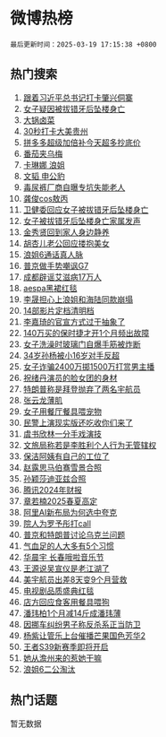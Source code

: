 # 微博热榜

`最后更新时间：2025-03-19 17:15:38 +0800`

## 热门搜索

1. [跟着习近平总书记打卡肇兴侗寨](https://m.weibo.cn/search?containerid=100103type%3D1%26t%3D10%26q%3D%23%E8%B7%9F%E7%9D%80%E4%B9%A0%E8%BF%91%E5%B9%B3%E6%80%BB%E4%B9%A6%E8%AE%B0%E6%89%93%E5%8D%A1%E8%82%87%E5%85%B4%E4%BE%97%E5%AF%A8%23&stream_entry_id=51&isnewpage=1&extparam=seat%3D1%26stream_entry_id%3D51%26c_type%3D51%26filter_type%3Drealtimehot%26cate%3D10103%26pos%3D0%26q%3D%2523%25E8%25B7%259F%25E7%259D%2580%25E4%25B9%25A0%25E8%25BF%2591%25E5%25B9%25B3%25E6%2580%25BB%25E4%25B9%25A6%25E8%25AE%25B0%25E6%2589%2593%25E5%258D%25A1%25E8%2582%2587%25E5%2585%25B4%25E4%25BE%2597%25E5%25AF%25A8%2523%26dgr%3D0%26display_time%3D1742375737%26pre_seqid%3D17423757372110323819308)
1. [女子疑因被拔错牙后坠楼身亡](https://m.weibo.cn/search?containerid=100103type%3D1%26t%3D10%26q%3D%23%E5%A5%B3%E5%AD%90%E7%96%91%E5%9B%A0%E8%A2%AB%E6%8B%94%E9%94%99%E7%89%99%E5%90%8E%E5%9D%A0%E6%A5%BC%E8%BA%AB%E4%BA%A1%23&stream_entry_id=31&isnewpage=1&extparam=seat%3D1%26pos%3D0%26flag%3D1%26band_rank%3D1%26cate%3D5001%26realpos%3D1%26stream_entry_id%3D31%26lcate%3D5001%26filter_type%3Drealtimehot%26c_type%3D31%26q%3D%2523%25E5%25A5%25B3%25E5%25AD%2590%25E7%2596%2591%25E5%259B%25A0%25E8%25A2%25AB%25E6%258B%2594%25E9%2594%2599%25E7%2589%2599%25E5%2590%258E%25E5%259D%25A0%25E6%25A5%25BC%25E8%25BA%25AB%25E4%25BA%25A1%2523%26dgr%3D0%26display_time%3D1742375737%26pre_seqid%3D17423757372110323819308)
1. [大锅卤菜](https://m.weibo.cn/search?containerid=100103type%3D1%26t%3D10%26q%3D%E5%A4%A7%E9%94%85%E5%8D%A4%E8%8F%9C&stream_entry_id=31&isnewpage=1&extparam=seat%3D1%26pos%3D1%26flag%3D1%26band_rank%3D2%26cate%3D5001%26realpos%3D2%26stream_entry_id%3D31%26lcate%3D5001%26filter_type%3Drealtimehot%26c_type%3D31%26q%3D%25E5%25A4%25A7%25E9%2594%2585%25E5%258D%25A4%25E8%258F%259C%26dgr%3D0%26display_time%3D1742375737%26pre_seqid%3D17423757372110323819308)
1. [30秒打卡大美贵州](https://m.weibo.cn/search?containerid=100103type%3D1%26t%3D10%26q%3D%2330%E7%A7%92%E6%89%93%E5%8D%A1%E5%A4%A7%E7%BE%8E%E8%B4%B5%E5%B7%9E%23&stream_entry_id=31&isnewpage=1&extparam=seat%3D1%26pos%3D2%26flag%3D0%26band_rank%3D3%26cate%3D5001%26realpos%3D3%26stream_entry_id%3D31%26lcate%3D5001%26filter_type%3Drealtimehot%26c_type%3D31%26q%3D%252330%25E7%25A7%2592%25E6%2589%2593%25E5%258D%25A1%25E5%25A4%25A7%25E7%25BE%258E%25E8%25B4%25B5%25E5%25B7%259E%2523%26dgr%3D0%26display_time%3D1742375737%26pre_seqid%3D17423757372110323819308)
1. [拼多多超级加倍补今天超多抄底价](https://m.weibo.cn/search?containerid=100103type%3D1%26t%3D10%26q%3D%23%E6%8B%BC%E5%A4%9A%E5%A4%9A%E8%B6%85%E7%BA%A7%E5%8A%A0%E5%80%8D%E8%A1%A5%E4%BB%8A%E5%A4%A9%E8%B6%85%E5%A4%9A%E6%8A%84%E5%BA%95%E4%BB%B7%23&stream_entry_id=31&isnewpage=1&extparam=seat%3D1%26pos%3D3%26band_rank%3D4%26cate%3D5001%26is_ad_pos%3D1%26stream_entry_id%3D31%26lcate%3D5001%26filter_type%3Drealtimehot%26c_type%3D31%26adid%3D279370%26topic_ad%3D1%26q%3D%2523%25E6%258B%25BC%25E5%25A4%259A%25E5%25A4%259A%25E8%25B6%2585%25E7%25BA%25A7%25E5%258A%25A0%25E5%2580%258D%25E8%25A1%25A5%25E4%25BB%258A%25E5%25A4%25A9%25E8%25B6%2585%25E5%25A4%259A%25E6%258A%2584%25E5%25BA%2595%25E4%25BB%25B7%2523%26dgr%3D0%26display_time%3D1742375737%26pre_seqid%3D17423757372110323819308)
1. [番茄夹乌梅](https://m.weibo.cn/search?containerid=100103type%3D1%26t%3D10%26q%3D%E7%95%AA%E8%8C%84%E5%A4%B9%E4%B9%8C%E6%A2%85&stream_entry_id=31&isnewpage=1&extparam=seat%3D1%26pos%3D4%26flag%3D1%26band_rank%3D4%26cate%3D5001%26realpos%3D4%26stream_entry_id%3D31%26lcate%3D5001%26filter_type%3Drealtimehot%26c_type%3D31%26q%3D%25E7%2595%25AA%25E8%258C%2584%25E5%25A4%25B9%25E4%25B9%258C%25E6%25A2%2585%26dgr%3D0%26display_time%3D1742375737%26pre_seqid%3D17423757372110323819308)
1. [卡琳娜 浪姐](https://m.weibo.cn/search?containerid=100103type%3D1%26t%3D10%26q%3D%E5%8D%A1%E7%90%B3%E5%A8%9C+%E6%B5%AA%E5%A7%90&stream_entry_id=31&isnewpage=1&extparam=seat%3D1%26pos%3D5%26flag%3D1%26band_rank%3D5%26cate%3D5001%26realpos%3D5%26stream_entry_id%3D31%26lcate%3D5001%26filter_type%3Drealtimehot%26c_type%3D31%26q%3D%25E5%258D%25A1%25E7%2590%25B3%25E5%25A8%259C%2520%25E6%25B5%25AA%25E5%25A7%2590%26dgr%3D0%26display_time%3D1742375737%26pre_seqid%3D17423757372110323819308)
1. [文韬 申公豹](https://m.weibo.cn/search?containerid=100103type%3D1%26t%3D10%26q%3D%E6%96%87%E9%9F%AC+%E7%94%B3%E5%85%AC%E8%B1%B9&stream_entry_id=31&isnewpage=1&extparam=seat%3D1%26pos%3D6%26flag%3D1%26band_rank%3D6%26cate%3D5001%26realpos%3D6%26stream_entry_id%3D31%26lcate%3D5001%26filter_type%3Drealtimehot%26c_type%3D31%26q%3D%25E6%2596%2587%25E9%259F%25AC%2520%25E7%2594%25B3%25E5%2585%25AC%25E8%25B1%25B9%26dgr%3D0%26display_time%3D1742375737%26pre_seqid%3D17423757372110323819308)
1. [毒尿裤厂商自曝专坑失能老人](https://m.weibo.cn/search?containerid=100103type%3D1%26t%3D10%26q%3D%23%E6%AF%92%E5%B0%BF%E8%A3%A4%E5%8E%82%E5%95%86%E8%87%AA%E6%9B%9D%E4%B8%93%E5%9D%91%E5%A4%B1%E8%83%BD%E8%80%81%E4%BA%BA%23&stream_entry_id=31&isnewpage=1&extparam=seat%3D1%26pos%3D7%26flag%3D1%26band_rank%3D7%26cate%3D5001%26realpos%3D7%26stream_entry_id%3D31%26lcate%3D5001%26filter_type%3Drealtimehot%26c_type%3D31%26q%3D%2523%25E6%25AF%2592%25E5%25B0%25BF%25E8%25A3%25A4%25E5%258E%2582%25E5%2595%2586%25E8%2587%25AA%25E6%259B%259D%25E4%25B8%2593%25E5%259D%2591%25E5%25A4%25B1%25E8%2583%25BD%25E8%2580%2581%25E4%25BA%25BA%2523%26dgr%3D0%26display_time%3D1742375737%26pre_seqid%3D17423757372110323819308)
1. [龚俊cos敖丙](https://m.weibo.cn/search?containerid=100103type%3D1%26t%3D10%26q%3D%23%E9%BE%9A%E4%BF%8Acos%E6%95%96%E4%B8%99%23&stream_entry_id=31&isnewpage=1&extparam=seat%3D1%26pos%3D8%26flag%3D0%26band_rank%3D8%26cate%3D5001%26realpos%3D8%26stream_entry_id%3D31%26lcate%3D5001%26filter_type%3Drealtimehot%26c_type%3D31%26q%3D%2523%25E9%25BE%259A%25E4%25BF%258Acos%25E6%2595%2596%25E4%25B8%2599%2523%26dgr%3D0%26display_time%3D1742375737%26pre_seqid%3D17423757372110323819308)
1. [卫健委回应女子被拔错牙后坠楼身亡](https://m.weibo.cn/search?containerid=100103type%3D1%26t%3D10%26q%3D%23%E5%8D%AB%E5%81%A5%E5%A7%94%E5%9B%9E%E5%BA%94%E5%A5%B3%E5%AD%90%E8%A2%AB%E6%8B%94%E9%94%99%E7%89%99%E5%90%8E%E5%9D%A0%E6%A5%BC%E8%BA%AB%E4%BA%A1%23&stream_entry_id=31&isnewpage=1&extparam=seat%3D1%26pos%3D9%26flag%3D1%26band_rank%3D9%26cate%3D5001%26realpos%3D9%26stream_entry_id%3D31%26lcate%3D5001%26filter_type%3Drealtimehot%26c_type%3D31%26q%3D%2523%25E5%258D%25AB%25E5%2581%25A5%25E5%25A7%2594%25E5%259B%259E%25E5%25BA%2594%25E5%25A5%25B3%25E5%25AD%2590%25E8%25A2%25AB%25E6%258B%2594%25E9%2594%2599%25E7%2589%2599%25E5%2590%258E%25E5%259D%25A0%25E6%25A5%25BC%25E8%25BA%25AB%25E4%25BA%25A1%2523%26dgr%3D0%26display_time%3D1742375737%26pre_seqid%3D17423757372110323819308)
1. [女子被拔错牙后坠楼身亡家属发声](https://m.weibo.cn/search?containerid=100103type%3D1%26t%3D10%26q%3D%23%E5%A5%B3%E5%AD%90%E8%A2%AB%E6%8B%94%E9%94%99%E7%89%99%E5%90%8E%E5%9D%A0%E6%A5%BC%E8%BA%AB%E4%BA%A1%E5%AE%B6%E5%B1%9E%E5%8F%91%E5%A3%B0%23&stream_entry_id=31&isnewpage=1&extparam=seat%3D1%26pos%3D10%26flag%3D1%26band_rank%3D10%26cate%3D5001%26realpos%3D10%26stream_entry_id%3D31%26lcate%3D5001%26filter_type%3Drealtimehot%26c_type%3D31%26q%3D%2523%25E5%25A5%25B3%25E5%25AD%2590%25E8%25A2%25AB%25E6%258B%2594%25E9%2594%2599%25E7%2589%2599%25E5%2590%258E%25E5%259D%25A0%25E6%25A5%25BC%25E8%25BA%25AB%25E4%25BA%25A1%25E5%25AE%25B6%25E5%25B1%259E%25E5%258F%2591%25E5%25A3%25B0%2523%26dgr%3D0%26display_time%3D1742375737%26pre_seqid%3D17423757372110323819308)
1. [金秀贤回到家人身边静养](https://m.weibo.cn/search?containerid=100103type%3D1%26t%3D10%26q%3D%23%E9%87%91%E7%A7%80%E8%B4%A4%E5%9B%9E%E5%88%B0%E5%AE%B6%E4%BA%BA%E8%BA%AB%E8%BE%B9%E9%9D%99%E5%85%BB%23&stream_entry_id=31&isnewpage=1&extparam=seat%3D1%26pos%3D11%26flag%3D1%26band_rank%3D11%26cate%3D5001%26realpos%3D11%26stream_entry_id%3D31%26lcate%3D5001%26filter_type%3Drealtimehot%26c_type%3D31%26q%3D%2523%25E9%2587%2591%25E7%25A7%2580%25E8%25B4%25A4%25E5%259B%259E%25E5%2588%25B0%25E5%25AE%25B6%25E4%25BA%25BA%25E8%25BA%25AB%25E8%25BE%25B9%25E9%259D%2599%25E5%2585%25BB%2523%26dgr%3D0%26display_time%3D1742375737%26pre_seqid%3D17423757372110323819308)
1. [胡杏儿老公回应搂抱美女](https://m.weibo.cn/search?containerid=100103type%3D1%26t%3D10%26q%3D%23%E8%83%A1%E6%9D%8F%E5%84%BF%E8%80%81%E5%85%AC%E5%9B%9E%E5%BA%94%E6%90%82%E6%8A%B1%E7%BE%8E%E5%A5%B3%23&stream_entry_id=31&isnewpage=1&extparam=seat%3D1%26pos%3D12%26flag%3D2%26band_rank%3D12%26cate%3D5001%26realpos%3D12%26stream_entry_id%3D31%26lcate%3D5001%26filter_type%3Drealtimehot%26c_type%3D31%26q%3D%2523%25E8%2583%25A1%25E6%259D%258F%25E5%2584%25BF%25E8%2580%2581%25E5%2585%25AC%25E5%259B%259E%25E5%25BA%2594%25E6%2590%2582%25E6%258A%25B1%25E7%25BE%258E%25E5%25A5%25B3%2523%26dgr%3D0%26display_time%3D1742375737%26pre_seqid%3D17423757372110323819308)
1. [浪姐6通话真人脉](https://m.weibo.cn/search?containerid=100103type%3D1%26t%3D10%26q%3D%E6%B5%AA%E5%A7%906%E9%80%9A%E8%AF%9D%E7%9C%9F%E4%BA%BA%E8%84%89&stream_entry_id=31&isnewpage=1&extparam=seat%3D1%26pos%3D13%26flag%3D0%26band_rank%3D13%26cate%3D5001%26realpos%3D13%26stream_entry_id%3D31%26lcate%3D5001%26filter_type%3Drealtimehot%26c_type%3D31%26q%3D%25E6%25B5%25AA%25E5%25A7%25906%25E9%2580%259A%25E8%25AF%259D%25E7%259C%259F%25E4%25BA%25BA%25E8%2584%2589%26dgr%3D0%26display_time%3D1742375737%26pre_seqid%3D17423757372110323819308)
1. [普京做手势嘲讽G7](https://m.weibo.cn/search?containerid=100103type%3D1%26t%3D10%26q%3D%23%E6%99%AE%E4%BA%AC%E5%81%9A%E6%89%8B%E5%8A%BF%E5%98%B2%E8%AE%BDG7%23&stream_entry_id=31&isnewpage=1&extparam=seat%3D1%26pos%3D14%26flag%3D0%26band_rank%3D14%26cate%3D5001%26realpos%3D14%26stream_entry_id%3D31%26lcate%3D5001%26filter_type%3Drealtimehot%26c_type%3D31%26q%3D%2523%25E6%2599%25AE%25E4%25BA%25AC%25E5%2581%259A%25E6%2589%258B%25E5%258A%25BF%25E5%2598%25B2%25E8%25AE%25BDG7%2523%26dgr%3D0%26display_time%3D1742375737%26pre_seqid%3D17423757372110323819308)
1. [成都辟谣艾滋病17万人](https://m.weibo.cn/search?containerid=100103type%3D1%26t%3D10%26q%3D%23%E6%88%90%E9%83%BD%E8%BE%9F%E8%B0%A3%E8%89%BE%E6%BB%8B%E7%97%8517%E4%B8%87%E4%BA%BA%23&stream_entry_id=31&isnewpage=1&extparam=seat%3D1%26pos%3D15%26flag%3D32772%26band_rank%3D15%26cate%3D5001%26realpos%3D15%26stream_entry_id%3D31%26lcate%3D5001%26filter_type%3Drealtimehot%26c_type%3D31%26q%3D%2523%25E6%2588%2590%25E9%2583%25BD%25E8%25BE%259F%25E8%25B0%25A3%25E8%2589%25BE%25E6%25BB%258B%25E7%2597%258517%25E4%25B8%2587%25E4%25BA%25BA%2523%26dgr%3D0%26display_time%3D1742375737%26pre_seqid%3D17423757372110323819308)
1. [aespa黑裙红毯](https://m.weibo.cn/search?containerid=100103type%3D1%26t%3D10%26q%3D%23aespa%E9%BB%91%E8%A3%99%E7%BA%A2%E6%AF%AF%23&stream_entry_id=31&isnewpage=1&extparam=seat%3D1%26pos%3D16%26flag%3D1%26band_rank%3D16%26cate%3D5001%26realpos%3D16%26stream_entry_id%3D31%26lcate%3D5001%26filter_type%3Drealtimehot%26c_type%3D31%26q%3D%2523aespa%25E9%25BB%2591%25E8%25A3%2599%25E7%25BA%25A2%25E6%25AF%25AF%2523%26dgr%3D0%26display_time%3D1742375737%26pre_seqid%3D17423757372110323819308)
1. [李晟担心上浪姐和海陆同款崩塌](https://m.weibo.cn/search?containerid=100103type%3D1%26t%3D10%26q%3D%E6%9D%8E%E6%99%9F%E6%8B%85%E5%BF%83%E4%B8%8A%E6%B5%AA%E5%A7%90%E5%92%8C%E6%B5%B7%E9%99%86%E5%90%8C%E6%AC%BE%E5%B4%A9%E5%A1%8C&stream_entry_id=31&isnewpage=1&extparam=seat%3D1%26pos%3D17%26flag%3D2%26band_rank%3D17%26cate%3D5001%26realpos%3D17%26stream_entry_id%3D31%26lcate%3D5001%26filter_type%3Drealtimehot%26c_type%3D31%26q%3D%25E6%259D%258E%25E6%2599%259F%25E6%258B%2585%25E5%25BF%2583%25E4%25B8%258A%25E6%25B5%25AA%25E5%25A7%2590%25E5%2592%258C%25E6%25B5%25B7%25E9%2599%2586%25E5%2590%258C%25E6%25AC%25BE%25E5%25B4%25A9%25E5%25A1%258C%26dgr%3D0%26display_time%3D1742375737%26pre_seqid%3D17423757372110323819308)
1. [14部影片定档清明档](https://m.weibo.cn/search?containerid=100103type%3D1%26t%3D10%26q%3D%2314%E9%83%A8%E5%BD%B1%E7%89%87%E5%AE%9A%E6%A1%A3%E6%B8%85%E6%98%8E%E6%A1%A3%23&stream_entry_id=31&isnewpage=1&extparam=seat%3D1%26pos%3D18%26flag%3D1%26band_rank%3D18%26cate%3D5001%26realpos%3D18%26stream_entry_id%3D31%26lcate%3D5001%26filter_type%3Drealtimehot%26c_type%3D31%26q%3D%252314%25E9%2583%25A8%25E5%25BD%25B1%25E7%2589%2587%25E5%25AE%259A%25E6%25A1%25A3%25E6%25B8%2585%25E6%2598%258E%25E6%25A1%25A3%2523%26dgr%3D0%26display_time%3D1742375737%26pre_seqid%3D17423757372110323819308)
1. [李嘉琦的官宣方式过于抽象了](https://m.weibo.cn/search?containerid=100103type%3D1%26t%3D10%26q%3D%E6%9D%8E%E5%98%89%E7%90%A6%E7%9A%84%E5%AE%98%E5%AE%A3%E6%96%B9%E5%BC%8F%E8%BF%87%E4%BA%8E%E6%8A%BD%E8%B1%A1%E4%BA%86&stream_entry_id=31&isnewpage=1&extparam=seat%3D1%26pos%3D19%26flag%3D2%26band_rank%3D19%26cate%3D5001%26realpos%3D19%26stream_entry_id%3D31%26lcate%3D5001%26filter_type%3Drealtimehot%26c_type%3D31%26q%3D%25E6%259D%258E%25E5%2598%2589%25E7%2590%25A6%25E7%259A%2584%25E5%25AE%2598%25E5%25AE%25A3%25E6%2596%25B9%25E5%25BC%258F%25E8%25BF%2587%25E4%25BA%258E%25E6%258A%25BD%25E8%25B1%25A1%25E4%25BA%2586%26dgr%3D0%26display_time%3D1742375737%26pre_seqid%3D17423757372110323819308)
1. [140万买的保时捷才开1个月频出故障](https://m.weibo.cn/search?containerid=100103type%3D1%26t%3D10%26q%3D%23140%E4%B8%87%E4%B9%B0%E7%9A%84%E4%BF%9D%E6%97%B6%E6%8D%B7%E6%89%8D%E5%BC%801%E4%B8%AA%E6%9C%88%E9%A2%91%E5%87%BA%E6%95%85%E9%9A%9C%23&stream_entry_id=31&isnewpage=1&extparam=seat%3D1%26pos%3D20%26flag%3D1%26band_rank%3D20%26cate%3D5001%26realpos%3D20%26stream_entry_id%3D31%26lcate%3D5001%26filter_type%3Drealtimehot%26c_type%3D31%26q%3D%2523140%25E4%25B8%2587%25E4%25B9%25B0%25E7%259A%2584%25E4%25BF%259D%25E6%2597%25B6%25E6%258D%25B7%25E6%2589%258D%25E5%25BC%25801%25E4%25B8%25AA%25E6%259C%2588%25E9%25A2%2591%25E5%2587%25BA%25E6%2595%2585%25E9%259A%259C%2523%26dgr%3D0%26display_time%3D1742375737%26pre_seqid%3D17423757372110323819308)
1. [女子洗澡时玻璃门自爆手筋被炸断](https://m.weibo.cn/search?containerid=100103type%3D1%26t%3D10%26q%3D%23%E5%A5%B3%E5%AD%90%E6%B4%97%E6%BE%A1%E6%97%B6%E7%8E%BB%E7%92%83%E9%97%A8%E8%87%AA%E7%88%86%E6%89%8B%E7%AD%8B%E8%A2%AB%E7%82%B8%E6%96%AD%23&stream_entry_id=31&isnewpage=1&extparam=seat%3D1%26pos%3D21%26flag%3D1%26band_rank%3D21%26cate%3D5001%26realpos%3D21%26stream_entry_id%3D31%26lcate%3D5001%26filter_type%3Drealtimehot%26c_type%3D31%26q%3D%2523%25E5%25A5%25B3%25E5%25AD%2590%25E6%25B4%2597%25E6%25BE%25A1%25E6%2597%25B6%25E7%258E%25BB%25E7%2592%2583%25E9%2597%25A8%25E8%2587%25AA%25E7%2588%2586%25E6%2589%258B%25E7%25AD%258B%25E8%25A2%25AB%25E7%2582%25B8%25E6%2596%25AD%2523%26dgr%3D0%26display_time%3D1742375737%26pre_seqid%3D17423757372110323819308)
1. [34岁孙杨被小16岁对手反超](https://m.weibo.cn/search?containerid=100103type%3D1%26t%3D10%26q%3D%2334%E5%B2%81%E5%AD%99%E6%9D%A8%E8%A2%AB%E5%B0%8F16%E5%B2%81%E5%AF%B9%E6%89%8B%E5%8F%8D%E8%B6%85%23&stream_entry_id=31&isnewpage=1&extparam=seat%3D1%26pos%3D22%26flag%3D1%26band_rank%3D22%26cate%3D5001%26realpos%3D22%26stream_entry_id%3D31%26lcate%3D5001%26filter_type%3Drealtimehot%26c_type%3D31%26q%3D%252334%25E5%25B2%2581%25E5%25AD%2599%25E6%259D%25A8%25E8%25A2%25AB%25E5%25B0%258F16%25E5%25B2%2581%25E5%25AF%25B9%25E6%2589%258B%25E5%258F%258D%25E8%25B6%2585%2523%26dgr%3D0%26display_time%3D1742375737%26pre_seqid%3D17423757372110323819308)
1. [女子诈骗2400万掷1500万打赏男主播](https://m.weibo.cn/search?containerid=100103type%3D1%26t%3D10%26q%3D%23%E5%A5%B3%E5%AD%90%E8%AF%88%E9%AA%972400%E4%B8%87%E6%8E%B71500%E4%B8%87%E6%89%93%E8%B5%8F%E7%94%B7%E4%B8%BB%E6%92%AD%23&stream_entry_id=31&isnewpage=1&extparam=seat%3D1%26pos%3D23%26flag%3D0%26band_rank%3D23%26cate%3D5001%26realpos%3D23%26stream_entry_id%3D31%26lcate%3D5001%26filter_type%3Drealtimehot%26c_type%3D31%26q%3D%2523%25E5%25A5%25B3%25E5%25AD%2590%25E8%25AF%2588%25E9%25AA%25972400%25E4%25B8%2587%25E6%258E%25B71500%25E4%25B8%2587%25E6%2589%2593%25E8%25B5%258F%25E7%2594%25B7%25E4%25B8%25BB%25E6%2592%25AD%2523%26dgr%3D0%26display_time%3D1742375737%26pre_seqid%3D17423757372110323819308)
1. [祝绪丹演员的脸女团的身材](https://m.weibo.cn/search?containerid=100103type%3D1%26t%3D10%26q%3D%E7%A5%9D%E7%BB%AA%E4%B8%B9%E6%BC%94%E5%91%98%E7%9A%84%E8%84%B8%E5%A5%B3%E5%9B%A2%E7%9A%84%E8%BA%AB%E6%9D%90&stream_entry_id=31&isnewpage=1&extparam=seat%3D1%26pos%3D24%26flag%3D0%26band_rank%3D24%26cate%3D5001%26realpos%3D24%26stream_entry_id%3D31%26lcate%3D5001%26filter_type%3Drealtimehot%26c_type%3D31%26q%3D%25E7%25A5%259D%25E7%25BB%25AA%25E4%25B8%25B9%25E6%25BC%2594%25E5%2591%2598%25E7%259A%2584%25E8%2584%25B8%25E5%25A5%25B3%25E5%259B%25A2%25E7%259A%2584%25E8%25BA%25AB%25E6%259D%2590%26dgr%3D0%26display_time%3D1742375737%26pre_seqid%3D17423757372110323819308)
1. [特朗普称是拜登抛弃了两名宇航员](https://m.weibo.cn/search?containerid=100103type%3D1%26t%3D10%26q%3D%23%E7%89%B9%E6%9C%97%E6%99%AE%E7%A7%B0%E6%98%AF%E6%8B%9C%E7%99%BB%E6%8A%9B%E5%BC%83%E4%BA%86%E4%B8%A4%E5%90%8D%E5%AE%87%E8%88%AA%E5%91%98%23&stream_entry_id=31&isnewpage=1&extparam=seat%3D1%26pos%3D25%26flag%3D0%26band_rank%3D25%26cate%3D5001%26realpos%3D25%26stream_entry_id%3D31%26lcate%3D5001%26filter_type%3Drealtimehot%26c_type%3D31%26q%3D%2523%25E7%2589%25B9%25E6%259C%2597%25E6%2599%25AE%25E7%25A7%25B0%25E6%2598%25AF%25E6%258B%259C%25E7%2599%25BB%25E6%258A%259B%25E5%25BC%2583%25E4%25BA%2586%25E4%25B8%25A4%25E5%2590%258D%25E5%25AE%2587%25E8%2588%25AA%25E5%2591%2598%2523%26dgr%3D0%26display_time%3D1742375737%26pre_seqid%3D17423757372110323819308)
1. [张云龙薄肌](https://m.weibo.cn/search?containerid=100103type%3D1%26t%3D10%26q%3D%E5%BC%A0%E4%BA%91%E9%BE%99%E8%96%84%E8%82%8C&stream_entry_id=31&isnewpage=1&extparam=seat%3D1%26pos%3D26%26flag%3D1%26band_rank%3D26%26cate%3D5001%26realpos%3D26%26stream_entry_id%3D31%26lcate%3D5001%26filter_type%3Drealtimehot%26c_type%3D31%26q%3D%25E5%25BC%25A0%25E4%25BA%2591%25E9%25BE%2599%25E8%2596%2584%25E8%2582%258C%26dgr%3D0%26display_time%3D1742375737%26pre_seqid%3D17423757372110323819308)
1. [女子用餐厅餐具喂宠物](https://m.weibo.cn/search?containerid=100103type%3D1%26t%3D10%26q%3D%23%E5%A5%B3%E5%AD%90%E7%94%A8%E9%A4%90%E5%8E%85%E9%A4%90%E5%85%B7%E5%96%82%E5%AE%A0%E7%89%A9%23&stream_entry_id=31&isnewpage=1&extparam=seat%3D1%26pos%3D27%26flag%3D0%26band_rank%3D27%26cate%3D5001%26realpos%3D27%26stream_entry_id%3D31%26lcate%3D5001%26filter_type%3Drealtimehot%26c_type%3D31%26q%3D%2523%25E5%25A5%25B3%25E5%25AD%2590%25E7%2594%25A8%25E9%25A4%2590%25E5%258E%2585%25E9%25A4%2590%25E5%2585%25B7%25E5%2596%2582%25E5%25AE%25A0%25E7%2589%25A9%2523%26dgr%3D0%26display_time%3D1742375737%26pre_seqid%3D17423757372110323819308)
1. [民警上演现实版还吃收你们来了](https://m.weibo.cn/search?containerid=100103type%3D1%26t%3D10%26q%3D%23%E6%B0%91%E8%AD%A6%E4%B8%8A%E6%BC%94%E7%8E%B0%E5%AE%9E%E7%89%88%E8%BF%98%E5%90%83%E6%94%B6%E4%BD%A0%E4%BB%AC%E6%9D%A5%E4%BA%86%23&stream_entry_id=31&isnewpage=1&extparam=seat%3D1%26pos%3D28%26flag%3D1%26band_rank%3D28%26cate%3D5001%26realpos%3D28%26stream_entry_id%3D31%26lcate%3D5001%26filter_type%3Drealtimehot%26c_type%3D31%26q%3D%2523%25E6%25B0%2591%25E8%25AD%25A6%25E4%25B8%258A%25E6%25BC%2594%25E7%258E%25B0%25E5%25AE%259E%25E7%2589%2588%25E8%25BF%2598%25E5%2590%2583%25E6%2594%25B6%25E4%25BD%25A0%25E4%25BB%25AC%25E6%259D%25A5%25E4%25BA%2586%2523%26dgr%3D0%26display_time%3D1742375737%26pre_seqid%3D17423757372110323819308)
1. [虞书欣林一分手戏演技](https://m.weibo.cn/search?containerid=100103type%3D1%26t%3D10%26q%3D%23%E8%99%9E%E4%B9%A6%E6%AC%A3%E6%9E%97%E4%B8%80%E5%88%86%E6%89%8B%E6%88%8F%E6%BC%94%E6%8A%80%23&stream_entry_id=31&isnewpage=1&extparam=seat%3D1%26pos%3D29%26flag%3D1%26band_rank%3D29%26cate%3D5001%26realpos%3D29%26stream_entry_id%3D31%26lcate%3D5001%26filter_type%3Drealtimehot%26c_type%3D31%26q%3D%2523%25E8%2599%259E%25E4%25B9%25A6%25E6%25AC%25A3%25E6%259E%2597%25E4%25B8%2580%25E5%2588%2586%25E6%2589%258B%25E6%2588%258F%25E6%25BC%2594%25E6%258A%2580%2523%26dgr%3D0%26display_time%3D1742375737%26pre_seqid%3D17423757372110323819308)
1. [文旅局称若是李胜利个人行为无管辖权](https://m.weibo.cn/search?containerid=100103type%3D1%26t%3D10%26q%3D%23%E6%96%87%E6%97%85%E5%B1%80%E7%A7%B0%E8%8B%A5%E6%98%AF%E6%9D%8E%E8%83%9C%E5%88%A9%E4%B8%AA%E4%BA%BA%E8%A1%8C%E4%B8%BA%E6%97%A0%E7%AE%A1%E8%BE%96%E6%9D%83%23&stream_entry_id=31&isnewpage=1&extparam=seat%3D1%26pos%3D30%26flag%3D1%26band_rank%3D30%26cate%3D5001%26realpos%3D30%26stream_entry_id%3D31%26lcate%3D5001%26filter_type%3Drealtimehot%26c_type%3D31%26q%3D%2523%25E6%2596%2587%25E6%2597%2585%25E5%25B1%2580%25E7%25A7%25B0%25E8%258B%25A5%25E6%2598%25AF%25E6%259D%258E%25E8%2583%259C%25E5%2588%25A9%25E4%25B8%25AA%25E4%25BA%25BA%25E8%25A1%258C%25E4%25B8%25BA%25E6%2597%25A0%25E7%25AE%25A1%25E8%25BE%2596%25E6%259D%2583%2523%26dgr%3D0%26display_time%3D1742375737%26pre_seqid%3D17423757372110323819308)
1. [保洁阿姨有自己的工位了](https://m.weibo.cn/search?containerid=100103type%3D1%26t%3D10%26q%3D%E4%BF%9D%E6%B4%81%E9%98%BF%E5%A7%A8%E6%9C%89%E8%87%AA%E5%B7%B1%E7%9A%84%E5%B7%A5%E4%BD%8D%E4%BA%86&stream_entry_id=31&isnewpage=1&extparam=seat%3D1%26pos%3D31%26flag%3D0%26band_rank%3D31%26cate%3D5001%26realpos%3D31%26stream_entry_id%3D31%26lcate%3D5001%26filter_type%3Drealtimehot%26c_type%3D31%26q%3D%25E4%25BF%259D%25E6%25B4%2581%25E9%2598%25BF%25E5%25A7%25A8%25E6%259C%2589%25E8%2587%25AA%25E5%25B7%25B1%25E7%259A%2584%25E5%25B7%25A5%25E4%25BD%258D%25E4%25BA%2586%26dgr%3D0%26display_time%3D1742375737%26pre_seqid%3D17423757372110323819308)
1. [赵露思马伯骞雪景合照](https://m.weibo.cn/search?containerid=100103type%3D1%26t%3D10%26q%3D%23%E8%B5%B5%E9%9C%B2%E6%80%9D%E9%A9%AC%E4%BC%AF%E9%AA%9E%E9%9B%AA%E6%99%AF%E5%90%88%E7%85%A7%23&stream_entry_id=31&isnewpage=1&extparam=seat%3D1%26pos%3D32%26flag%3D0%26band_rank%3D32%26cate%3D5001%26realpos%3D32%26stream_entry_id%3D31%26lcate%3D5001%26filter_type%3Drealtimehot%26c_type%3D31%26q%3D%2523%25E8%25B5%25B5%25E9%259C%25B2%25E6%2580%259D%25E9%25A9%25AC%25E4%25BC%25AF%25E9%25AA%259E%25E9%259B%25AA%25E6%2599%25AF%25E5%2590%2588%25E7%2585%25A7%2523%26dgr%3D0%26display_time%3D1742375737%26pre_seqid%3D17423757372110323819308)
1. [孙颖莎迪亚兹合照](https://m.weibo.cn/search?containerid=100103type%3D1%26t%3D10%26q%3D%E5%AD%99%E9%A2%96%E8%8E%8E%E8%BF%AA%E4%BA%9A%E5%85%B9%E5%90%88%E7%85%A7&stream_entry_id=31&isnewpage=1&extparam=seat%3D1%26pos%3D33%26flag%3D1%26band_rank%3D33%26cate%3D5001%26realpos%3D33%26stream_entry_id%3D31%26lcate%3D5001%26filter_type%3Drealtimehot%26c_type%3D31%26q%3D%25E5%25AD%2599%25E9%25A2%2596%25E8%258E%258E%25E8%25BF%25AA%25E4%25BA%259A%25E5%2585%25B9%25E5%2590%2588%25E7%2585%25A7%26dgr%3D0%26display_time%3D1742375737%26pre_seqid%3D17423757372110323819308)
1. [腾讯2024年财报](https://m.weibo.cn/search?containerid=100103type%3D1%26t%3D10%26q%3D%23%E8%85%BE%E8%AE%AF2024%E5%B9%B4%E8%B4%A2%E6%8A%A5%23&stream_entry_id=31&isnewpage=1&extparam=seat%3D1%26pos%3D34%26flag%3D1%26band_rank%3D34%26cate%3D5001%26realpos%3D34%26stream_entry_id%3D31%26lcate%3D5001%26filter_type%3Drealtimehot%26c_type%3D31%26q%3D%2523%25E8%2585%25BE%25E8%25AE%25AF2024%25E5%25B9%25B4%25E8%25B4%25A2%25E6%258A%25A5%2523%26dgr%3D0%26display_time%3D1742375737%26pre_seqid%3D17423757372110323819308)
1. [章若楠2025春夏高定](https://m.weibo.cn/search?containerid=100103type%3D1%26t%3D10%26q%3D%23%E7%AB%A0%E8%8B%A5%E6%A5%A02025%E6%98%A5%E5%A4%8F%E9%AB%98%E5%AE%9A%23&stream_entry_id=31&isnewpage=1&extparam=seat%3D1%26pos%3D35%26flag%3D1%26band_rank%3D35%26cate%3D5001%26realpos%3D35%26stream_entry_id%3D31%26lcate%3D5001%26filter_type%3Drealtimehot%26c_type%3D31%26q%3D%2523%25E7%25AB%25A0%25E8%258B%25A5%25E6%25A5%25A02025%25E6%2598%25A5%25E5%25A4%258F%25E9%25AB%2598%25E5%25AE%259A%2523%26dgr%3D0%26display_time%3D1742375737%26pre_seqid%3D17423757372110323819308)
1. [阿里AI新布局为何选中夸克](https://m.weibo.cn/search?containerid=100103type%3D1%26t%3D10%26q%3D%23%E9%98%BF%E9%87%8CAI%E6%96%B0%E5%B8%83%E5%B1%80%E4%B8%BA%E4%BD%95%E9%80%89%E4%B8%AD%E5%A4%B8%E5%85%8B%23&stream_entry_id=31&isnewpage=1&extparam=seat%3D1%26pos%3D36%26flag%3D1%26band_rank%3D36%26cate%3D5001%26realpos%3D36%26stream_entry_id%3D31%26lcate%3D5001%26filter_type%3Drealtimehot%26c_type%3D31%26adid%3D279497%26q%3D%2523%25E9%2598%25BF%25E9%2587%258CAI%25E6%2596%25B0%25E5%25B8%2583%25E5%25B1%2580%25E4%25B8%25BA%25E4%25BD%2595%25E9%2580%2589%25E4%25B8%25AD%25E5%25A4%25B8%25E5%2585%258B%2523%26dgr%3D0%26display_time%3D1742375737%26pre_seqid%3D17423757372110323819308)
1. [院人为罗予彤打call](https://m.weibo.cn/search?containerid=100103type%3D1%26t%3D10%26q%3D%23%E9%99%A2%E4%BA%BA%E4%B8%BA%E7%BD%97%E4%BA%88%E5%BD%A4%E6%89%93call%23&stream_entry_id=31&isnewpage=1&extparam=seat%3D1%26pos%3D37%26flag%3D1%26band_rank%3D37%26cate%3D5001%26realpos%3D37%26stream_entry_id%3D31%26lcate%3D5001%26filter_type%3Drealtimehot%26c_type%3D31%26q%3D%2523%25E9%2599%25A2%25E4%25BA%25BA%25E4%25B8%25BA%25E7%25BD%2597%25E4%25BA%2588%25E5%25BD%25A4%25E6%2589%2593call%2523%26dgr%3D0%26display_time%3D1742375737%26pre_seqid%3D17423757372110323819308)
1. [普京和特朗普讨论乌克兰问题](https://m.weibo.cn/search?containerid=100103type%3D1%26t%3D10%26q%3D%23%E6%99%AE%E4%BA%AC%E5%92%8C%E7%89%B9%E6%9C%97%E6%99%AE%E8%AE%A8%E8%AE%BA%E4%B9%8C%E5%85%8B%E5%85%B0%E9%97%AE%E9%A2%98%23&stream_entry_id=31&isnewpage=1&extparam=seat%3D1%26pos%3D38%26flag%3D1%26band_rank%3D38%26cate%3D5001%26realpos%3D38%26stream_entry_id%3D31%26lcate%3D5001%26filter_type%3Drealtimehot%26c_type%3D31%26q%3D%2523%25E6%2599%25AE%25E4%25BA%25AC%25E5%2592%258C%25E7%2589%25B9%25E6%259C%2597%25E6%2599%25AE%25E8%25AE%25A8%25E8%25AE%25BA%25E4%25B9%258C%25E5%2585%258B%25E5%2585%25B0%25E9%2597%25AE%25E9%25A2%2598%2523%26dgr%3D0%26display_time%3D1742375737%26pre_seqid%3D17423757372110323819308)
1. [气血足的人大多有5个习惯](https://m.weibo.cn/search?containerid=100103type%3D1%26t%3D10%26q%3D%23%E6%B0%94%E8%A1%80%E8%B6%B3%E7%9A%84%E4%BA%BA%E5%A4%A7%E5%A4%9A%E6%9C%895%E4%B8%AA%E4%B9%A0%E6%83%AF%23&stream_entry_id=31&isnewpage=1&extparam=seat%3D1%26pos%3D39%26flag%3D0%26band_rank%3D39%26cate%3D5001%26realpos%3D39%26stream_entry_id%3D31%26lcate%3D5001%26filter_type%3Drealtimehot%26c_type%3D31%26q%3D%2523%25E6%25B0%2594%25E8%25A1%2580%25E8%25B6%25B3%25E7%259A%2584%25E4%25BA%25BA%25E5%25A4%25A7%25E5%25A4%259A%25E6%259C%25895%25E4%25B8%25AA%25E4%25B9%25A0%25E6%2583%25AF%2523%26dgr%3D0%26display_time%3D1742375737%26pre_seqid%3D17423757372110323819308)
1. [华晨宇 长春哦啦音乐节](https://m.weibo.cn/search?containerid=100103type%3D1%26t%3D10%26q%3D%E5%8D%8E%E6%99%A8%E5%AE%87+%E9%95%BF%E6%98%A5%E5%93%A6%E5%95%A6%E9%9F%B3%E4%B9%90%E8%8A%82&stream_entry_id=31&isnewpage=1&extparam=seat%3D1%26pos%3D40%26flag%3D1%26band_rank%3D40%26cate%3D5001%26realpos%3D40%26stream_entry_id%3D31%26lcate%3D5001%26filter_type%3Drealtimehot%26c_type%3D31%26q%3D%25E5%258D%258E%25E6%2599%25A8%25E5%25AE%2587%2520%25E9%2595%25BF%25E6%2598%25A5%25E5%2593%25A6%25E5%2595%25A6%25E9%259F%25B3%25E4%25B9%2590%25E8%258A%2582%26dgr%3D0%26display_time%3D1742375737%26pre_seqid%3D17423757372110323819308)
1. [王源说吴宣仪是老江湖了](https://m.weibo.cn/search?containerid=100103type%3D1%26t%3D10%26q%3D%23%E7%8E%8B%E6%BA%90%E8%AF%B4%E5%90%B4%E5%AE%A3%E4%BB%AA%E6%98%AF%E8%80%81%E6%B1%9F%E6%B9%96%E4%BA%86%23&stream_entry_id=31&isnewpage=1&extparam=seat%3D1%26pos%3D41%26flag%3D0%26band_rank%3D41%26cate%3D5001%26realpos%3D41%26stream_entry_id%3D31%26lcate%3D5001%26filter_type%3Drealtimehot%26c_type%3D31%26q%3D%2523%25E7%258E%258B%25E6%25BA%2590%25E8%25AF%25B4%25E5%2590%25B4%25E5%25AE%25A3%25E4%25BB%25AA%25E6%2598%25AF%25E8%2580%2581%25E6%25B1%259F%25E6%25B9%2596%25E4%25BA%2586%2523%26dgr%3D0%26display_time%3D1742375737%26pre_seqid%3D17423757372110323819308)
1. [美宇航员出差8天变9个月营救](https://m.weibo.cn/search?containerid=100103type%3D1%26t%3D10%26q%3D%23%E7%BE%8E%E5%AE%87%E8%88%AA%E5%91%98%E5%87%BA%E5%B7%AE8%E5%A4%A9%E5%8F%989%E4%B8%AA%E6%9C%88%E8%90%A5%E6%95%91%23&stream_entry_id=31&isnewpage=1&extparam=seat%3D1%26pos%3D42%26flag%3D1%26band_rank%3D42%26cate%3D5001%26realpos%3D42%26stream_entry_id%3D31%26lcate%3D5001%26filter_type%3Drealtimehot%26c_type%3D31%26q%3D%2523%25E7%25BE%258E%25E5%25AE%2587%25E8%2588%25AA%25E5%2591%2598%25E5%2587%25BA%25E5%25B7%25AE8%25E5%25A4%25A9%25E5%258F%25989%25E4%25B8%25AA%25E6%259C%2588%25E8%2590%25A5%25E6%2595%2591%2523%26dgr%3D0%26display_time%3D1742375737%26pre_seqid%3D17423757372110323819308)
1. [电视剧品质盛典红毯](https://m.weibo.cn/search?containerid=100103type%3D1%26t%3D10%26q%3D%E7%94%B5%E8%A7%86%E5%89%A7%E5%93%81%E8%B4%A8%E7%9B%9B%E5%85%B8%E7%BA%A2%E6%AF%AF&stream_entry_id=31&isnewpage=1&extparam=seat%3D1%26pos%3D43%26flag%3D1%26band_rank%3D43%26cate%3D5001%26realpos%3D43%26stream_entry_id%3D31%26lcate%3D5001%26filter_type%3Drealtimehot%26c_type%3D31%26q%3D%25E7%2594%25B5%25E8%25A7%2586%25E5%2589%25A7%25E5%2593%2581%25E8%25B4%25A8%25E7%259B%259B%25E5%2585%25B8%25E7%25BA%25A2%25E6%25AF%25AF%26dgr%3D0%26display_time%3D1742375737%26pre_seqid%3D17423757372110323819308)
1. [店方回应食客用餐具喂狗](https://m.weibo.cn/search?containerid=100103type%3D1%26t%3D10%26q%3D%23%E5%BA%97%E6%96%B9%E5%9B%9E%E5%BA%94%E9%A3%9F%E5%AE%A2%E7%94%A8%E9%A4%90%E5%85%B7%E5%96%82%E7%8B%97%23&stream_entry_id=31&isnewpage=1&extparam=seat%3D1%26pos%3D44%26flag%3D1%26band_rank%3D44%26cate%3D5001%26realpos%3D44%26stream_entry_id%3D31%26lcate%3D5001%26filter_type%3Drealtimehot%26c_type%3D31%26q%3D%2523%25E5%25BA%2597%25E6%2596%25B9%25E5%259B%259E%25E5%25BA%2594%25E9%25A3%259F%25E5%25AE%25A2%25E7%2594%25A8%25E9%25A4%2590%25E5%2585%25B7%25E5%2596%2582%25E7%258B%2597%2523%26dgr%3D0%26display_time%3D1742375737%26pre_seqid%3D17423757372110323819308)
1. [潘玮柏1个月减14斤成潘玮薄](https://m.weibo.cn/search?containerid=100103type%3D1%26t%3D10%26q%3D%23%E6%BD%98%E7%8E%AE%E6%9F%8F1%E4%B8%AA%E6%9C%88%E5%87%8F14%E6%96%A4%E6%88%90%E6%BD%98%E7%8E%AE%E8%96%84%23&stream_entry_id=31&isnewpage=1&extparam=seat%3D1%26pos%3D45%26flag%3D0%26band_rank%3D45%26cate%3D5001%26realpos%3D45%26stream_entry_id%3D31%26lcate%3D5001%26filter_type%3Drealtimehot%26c_type%3D31%26q%3D%2523%25E6%25BD%2598%25E7%258E%25AE%25E6%259F%258F1%25E4%25B8%25AA%25E6%259C%2588%25E5%2587%258F14%25E6%2596%25A4%25E6%2588%2590%25E6%25BD%2598%25E7%258E%25AE%25E8%2596%2584%2523%26dgr%3D0%26display_time%3D1742375737%26pre_seqid%3D17423757372110323819308)
1. [因挪车纠纷男子称反杀系正当防卫](https://m.weibo.cn/search?containerid=100103type%3D1%26t%3D10%26q%3D%23%E5%9B%A0%E6%8C%AA%E8%BD%A6%E7%BA%A0%E7%BA%B7%E7%94%B7%E5%AD%90%E7%A7%B0%E5%8F%8D%E6%9D%80%E7%B3%BB%E6%AD%A3%E5%BD%93%E9%98%B2%E5%8D%AB%23&stream_entry_id=31&isnewpage=1&extparam=seat%3D1%26pos%3D46%26flag%3D1%26band_rank%3D46%26cate%3D5001%26realpos%3D46%26stream_entry_id%3D31%26lcate%3D5001%26filter_type%3Drealtimehot%26c_type%3D31%26q%3D%2523%25E5%259B%25A0%25E6%258C%25AA%25E8%25BD%25A6%25E7%25BA%25A0%25E7%25BA%25B7%25E7%2594%25B7%25E5%25AD%2590%25E7%25A7%25B0%25E5%258F%258D%25E6%259D%2580%25E7%25B3%25BB%25E6%25AD%25A3%25E5%25BD%2593%25E9%2598%25B2%25E5%258D%25AB%2523%26dgr%3D0%26display_time%3D1742375737%26pre_seqid%3D17423757372110323819308)
1. [杨紫让管乐上台催播芒果国色芳华2](https://m.weibo.cn/search?containerid=100103type%3D1%26t%3D10%26q%3D%E6%9D%A8%E7%B4%AB%E8%AE%A9%E7%AE%A1%E4%B9%90%E4%B8%8A%E5%8F%B0%E5%82%AC%E6%92%AD%E8%8A%92%E6%9E%9C%E5%9B%BD%E8%89%B2%E8%8A%B3%E5%8D%8E2&stream_entry_id=31&isnewpage=1&extparam=seat%3D1%26pos%3D47%26flag%3D0%26band_rank%3D47%26cate%3D5001%26realpos%3D47%26stream_entry_id%3D31%26lcate%3D5001%26filter_type%3Drealtimehot%26c_type%3D31%26q%3D%25E6%259D%25A8%25E7%25B4%25AB%25E8%25AE%25A9%25E7%25AE%25A1%25E4%25B9%2590%25E4%25B8%258A%25E5%258F%25B0%25E5%2582%25AC%25E6%2592%25AD%25E8%258A%2592%25E6%259E%259C%25E5%259B%25BD%25E8%2589%25B2%25E8%258A%25B3%25E5%258D%258E2%26dgr%3D0%26display_time%3D1742375737%26pre_seqid%3D17423757372110323819308)
1. [王者S39新赛季即将开启](https://m.weibo.cn/search?containerid=100103type%3D1%26t%3D10%26q%3D%23%E7%8E%8B%E8%80%85S39%E6%96%B0%E8%B5%9B%E5%AD%A3%E5%8D%B3%E5%B0%86%E5%BC%80%E5%90%AF%23&stream_entry_id=31&isnewpage=1&extparam=seat%3D1%26pos%3D48%26flag%3D1%26band_rank%3D48%26cate%3D5001%26realpos%3D48%26stream_entry_id%3D31%26lcate%3D5001%26filter_type%3Drealtimehot%26c_type%3D31%26q%3D%2523%25E7%258E%258B%25E8%2580%2585S39%25E6%2596%25B0%25E8%25B5%259B%25E5%25AD%25A3%25E5%258D%25B3%25E5%25B0%2586%25E5%25BC%2580%25E5%2590%25AF%2523%26dgr%3D0%26display_time%3D1742375737%26pre_seqid%3D17423757372110323819308)
1. [她从澹州来的惹她干嘛](https://m.weibo.cn/search?containerid=100103type%3D1%26t%3D10%26q%3D%E5%A5%B9%E4%BB%8E%E6%BE%B9%E5%B7%9E%E6%9D%A5%E7%9A%84%E6%83%B9%E5%A5%B9%E5%B9%B2%E5%98%9B&stream_entry_id=31&isnewpage=1&extparam=seat%3D1%26pos%3D49%26flag%3D0%26band_rank%3D49%26cate%3D5001%26realpos%3D49%26stream_entry_id%3D31%26lcate%3D5001%26filter_type%3Drealtimehot%26c_type%3D31%26q%3D%25E5%25A5%25B9%25E4%25BB%258E%25E6%25BE%25B9%25E5%25B7%259E%25E6%259D%25A5%25E7%259A%2584%25E6%2583%25B9%25E5%25A5%25B9%25E5%25B9%25B2%25E5%2598%259B%26dgr%3D0%26display_time%3D1742375737%26pre_seqid%3D17423757372110323819308)
1. [浪姐6二公淘汰](https://m.weibo.cn/search?containerid=100103type%3D1%26t%3D10%26q%3D%E6%B5%AA%E5%A7%906%E4%BA%8C%E5%85%AC%E6%B7%98%E6%B1%B0&stream_entry_id=31&isnewpage=1&extparam=seat%3D1%26pos%3D50%26flag%3D1%26band_rank%3D50%26cate%3D5001%26realpos%3D50%26stream_entry_id%3D31%26lcate%3D5001%26filter_type%3Drealtimehot%26c_type%3D31%26q%3D%25E6%25B5%25AA%25E5%25A7%25906%25E4%25BA%258C%25E5%2585%25AC%25E6%25B7%2598%25E6%25B1%25B0%26dgr%3D0%26display_time%3D1742375737%26pre_seqid%3D17423757372110323819308)

## 热门话题

暂无数据

